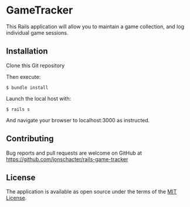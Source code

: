 # GameTracker

This Rails application will allow you to maintain a game collection, and log individual game sessions.

## Installation

Clone this Git repository

Then execute:

    $ bundle install

Launch the local host with:

    $ rails s

And navigate your browser to localhost:3000 as instructed.

## Contributing

Bug reports and pull requests are welcome on GitHub at https://github.com/jonschacter/rails-game-tracker

## License

The application is available as open source under the terms of the [MIT License](https://opensource.org/licenses/MIT).
